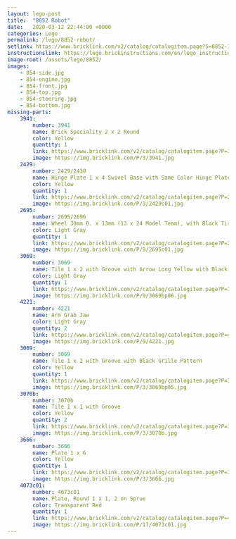 ```yaml
---
layout: lego-post
title:  "8852 Robot"
date:   2020-03-12 22:44:00 +0000
categories: Lego
permalink: /lego/8852-robot/
setlink: https://www.bricklink.com/v2/catalog/catalogitem.page?S=8852-1#T=S&O={%22iconly%22:0}
instructionslink: https://lego.brickinstructions.com/en/lego_instructions/set/8852/Robot
image-root: /assets/lego/8852/
images:
    - 854-side.jpg
    - 854-engine.jpg
    - 854-front.jpg
    - 854-top.jpg
    - 854-steering.jpg
    - 854-bottom.jpg
missing-parts:
    3941:
        number: 3941
        name: Brick Speciality 2 x 2 Round
        color: Yellow
        quantity: 1
        link: https://www.bricklink.com/v2/catalog/catalogitem.page?P=3941&idColor=3#T=C&C=3
        image: https://img.bricklink.com/P/3/3941.jpg
    2429:
        number: 2429/2430 
        name: Hinge Plate 1 x 4 Swivel Base with Same Color Hinge Plate 1 x 4 Swivel Top (2429 / 2430)
        color: Yellow
        quantity: 1
        link: https://www.bricklink.com/v2/catalog/catalogitem.page?P=2429c01&idColor=3#T=C&C=3
        image: https://img.bricklink.com/P/3/2429c01.jpg
    2695:
        number: 2695/2696
        name: Wheel 30mm D. x 13mm (13 x 24 Model Team), with Black Tire 13 x 24 Model Team
        color: Light Gray
        quantity: 1
        link: https://www.bricklink.com/v2/catalog/catalogitem.page?P=2695c01&idColor=9
        image: https://img.bricklink.com/P/9/2695c01.jpg
    3069: 
        number: 3069
        name: Tile 1 x 2 with Groove with Arrow Long Yellow with Black Border Pattern
        color: Light Gray
        quantity: 1
        link: https://www.bricklink.com/v2/catalog/catalogitem.page?P=3069bp06&idColor=9
        image: https://img.bricklink.com/P/9/3069bp06.jpg
    4221: 
        number: 4221
        name: Arm Grab Jaw
        color: Light Gray
        quantity: 2
        link: https://www.bricklink.com/v2/catalog/catalogitem.page?P=4221&idColor=9
        image: https://img.bricklink.com/P/9/4221.jpg
    3069: 
        number: 3069
        name: Tile 1 x 2 with Groove with Black Grille Pattern
        color: Yellow
        quantity: 1
        link: https://www.bricklink.com/v2/catalog/catalogitem.page?P=3069bp05&idColor=3
        image: https://img.bricklink.com/P/3/3069bp05.jpg
    3070b:
        number: 3070b
        name: Tile 1 x 1 with Groove
        color: Yellow
        quantity: 2
        link: https://www.bricklink.com/v2/catalog/catalogitem.page?P=3070b&idColor=3
        image: https://img.bricklink.com/P/3/3070b.jpg
    3666:
        number: 3666
        name: Plate 1 x 6
        color: Yellow
        quantity: 1
        link: https://www.bricklink.com/v2/catalog/catalogitem.page?P=3666&idColor=3
        image: https://img.bricklink.com/P/3/3666.jpg
    4073c01:
        number: 4073c01
        name: Plate, Round 1 x 1, 2 on Sprue
        color: Transparent Red
        quantity: 1
        link: https://www.bricklink.com/v2/catalog/catalogitem.page?P=4073c01&idColor=17
        image: https://img.bricklink.com/P/17/4073c01.jpg
---
```


